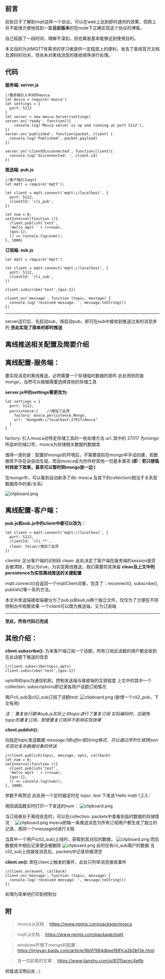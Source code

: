 ## **前言**

前些日子了解到mqtt这样一个协议，可以在web上达到即时通讯的效果，但网上并不能很方便地找到一篇**目前版本**的在node下正确实现这个协议的博客。

自己捣鼓了一段时间，理解不深刻，但也算是基本能够达到使用目的。

本文目的为对MQTT有需求的学习者提供一定程度上的便利，省去了查阅官方文档及源码的功夫，但尚未对离线消息的接收顺序进行处理。

## **代码**

**服务端: server.js**

    //服务端引入中间件mosca
    let mosca = require('mosca')
    let settings = {
      port: 5112
    }
    let server = new mosca.Server(settings)
    server.on('ready', function(){
        console.log('Mosca server is up and running at port 5112');  
    })
    server.on('published', function(packet, client) {
      console.log('Published', packet.payload)
    })
    
    server.on('clientDisconnected', function(client){
      console.log('disconnected: ', client.id)
    })
**推送端: pub.js**

    //客户端引入mqtt
    let mqtt = require('mqtt');
    
    let client = mqtt.connect('mqtt://localhost', {
      port: 5112,
      clientId: 'cli_pub',
    })
    
    let num = 0;
    setInterval(function (){
      client.publish('test', 
      'Hello mqtt ' + (++num),
      {qos:1},
      () => console.log(num));
    }, 1000)
  
  **订阅端: sub.js**

    let mqtt = require('mqtt')
    
    let client = mqtt.connect('mqtt://localhost', {
      port: 5112,
      clientId: 'cli_sub',
    })
    
    client.subscribe('test',{qos:1})
    
    client.on('message', function (topic, message) {
      console.log('received message: ', message.toString())
    })
---
server运行后，先启动sub，再启动pub，即可在sub中接收到推送过来的消息序列
**至此实现了简单的即时推送**

## **离线推送相关配置及简要介绍**

离线配置-服务端：
---

要实现消息的离线推送，必然需要一个存储临时数据的部件
此处用到的是mongo，当然可以根据需要选择其他的存储工具

**server.js中的settings需更改为:**

    let settings = {
      port: 5112,
      persistence:{    //增加了此项
        factory: mosca.persistence.Mongo,
        url: "mongodb://localhost:27017/mosca"
      }
    }
factory: 引入mosca对特定存储工具的一些处理方法
url: 其中的 27017 为mongo所监听的端口号，mosca为存储相关数据的数据库

值得一提的是：配置好mongo的环境后，不需要提前在mongo中手动创建，若数据库不存在会自动生成，而且mosca会为你作好其他一切基本事项 **(即：若只想临时体验下效果，甚至可以暂时把mongo放一边 )**

在mongo中，可以看到自动新添了db: mosca
及其下的collection(相当于关系型数据库中的表/关系)

![clipboard.png](https://image-static.segmentfault.com/174/846/1748466158-5c487e8e29a75_articlex)

离线配置-客户端：
---

**pub.js和sub.js中的client中都可以改为：**

    let client = mqtt.connect('mqtt://localhost', {
      port: 5112,
      clientId: 'cli_**',
      clean: false//增加了此项
    })
clientId: 区分客户端的识别码
clean: 此处决定了客户端在服务端的session是否会被清除，默认为true，为实现离线推送，我们需要将其保留
**clean及上文中的persistence为实现离线推送的关键配置**

mqtt.connect()会返回一个mqttClient对象，包含了：reconnect(), subscribe(), publish()等一系列方法。

本文中发送端接收端被分为了pub.js和sub.js两个独立文件，仅仅为了方便在不同控制台中观察效果
一个client可以既为推送端，又为订阅端

---
**至此，所有代码已完成**

其他介绍：
---

**client.subscribe():**
为本客户端订阅一个话题，所有订阅此话题的用户都会收到在此话题下推送的信息

    //client.subscribe(topic,opts)
    client.subscribe('test',{qos:1})
opts中的qos为通信机制，控制发送端与接收端的互锁程度
上文中的其中一个collection: subscriptions即记录各用户话题订阅情况

用户cli_sub及cli2_sub订阅了话题test:
![clipboard.png](https://segmentfault.com/img/bVbnHio?w=563&h=134)
(新增一个cli2_pub，下文有用)

*注：*
*重复执行脚本sub.js实际上对topic进行了重复订阅*
*实际编码时，应避免topic的重复订阅，即使重复订阅并不影响实现效果*

**client.publish():**

向指定topic发送数据
*message为Buffer或String格式，可以通过序列化或转json实现对复杂数据对象的传送*

    //client.publish(topic, message, opts, callback)
    let num = 0;
    setInterval(function (){
      client.publish('test', 
      'Hello mqtt ' + (++num),
      {qos:1},
      () => console.log(num));
    }, 1000)
参数不再赘述
此处用一个定时器定时在 topic: test 下发送'Hello mqtt 1,2,3..'

用回调函数实时打印一下发送的num：
![clipboard.png](https://segmentfault.com/img/bVbnHol?w=268&h=48)

当订阅者处于离线状态时，可以在collection: packets中查看到临时数据的存储情况：
![clipboard.png](https://segmentfault.com/img/bVbnHm5?w=992&h=171)
mosca把每一条推送消息为所有订阅用户都生成了独立的记录，用同一个messageId进行关联

当其中一个用户(cli2_sub)上线时，获取到其对应的数据，
![clipboard.png](https://segmentfault.com/img/bVbnHok?w=269&h=52)
而后数据库中相应记录便会被删除
![clipboard.png](https://segmentfault.com/img/bVbnHnS?w=997&h=107)
此时仅有cli_sub用户的数据
当cli2_sub上线接收消息后，packets中记录将被清空

**client.on():**
即在client上触发的事件，此处只列举消息接收事件

    //client.on(event, callback)
    client.on('message', function (topic, message) {
      console.log('received message: ', message.toString())
    })
处理为简单地打印到控制台

## **附**

>mosca.js文档：
https://www.npmjs.com/package/mosca

>mqtt.js文档：
https://www.npmjs.com/package/mqtt

>windows环境下mongo的配置：
https://jingyan.baidu.com/article/6b97984dbeef881ca2b0bf3e.html

>及一位前辈的文章：
https://www.jianshu.com/p/8315acec4e6b

转载请注明出处 ; )